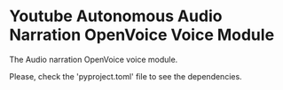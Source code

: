 # Youtube Autonomous Audio Narration OpenVoice Voice Module

The Audio narration OpenVoice voice module.

Please, check the 'pyproject.toml' file to see the dependencies.

